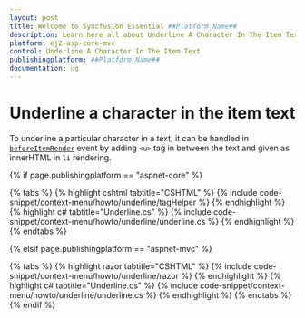 ```yaml
---
layout: post
title: Welcome to Syncfusion Essential ##Platform_Name##
description: Learn here all about Underline A Character In The Item Text of Syncfusion Essential ##Platform_Name## widgets based on HTML5 and jQuery.
platform: ej2-asp-core-mvc
control: Underline A Character In The Item Text
publishingplatform: ##Platform_Name##
documentation: ug
---
```


# Underline a character in the item text

To underline a particular character in a text, it can be handled in [`beforeItemRender`](https://help.syncfusion.com/cr/cref_files/aspnetcore-js2/aspnetcore/Syncfusion.EJ2~Syncfusion.EJ2.Navigations.ContextMenu~BeforeItemRender.html)
event by adding `<u>` tag in between the text and given as innerHTML in `li` rendering.

{% if page.publishingplatform == "aspnet-core" %}

{% tabs %}
{% highlight cshtml tabtitle="CSHTML" %}
{% include code-snippet/context-menu/howto/underline/tagHelper %}
{% endhighlight %}
{% highlight c# tabtitle="Underline.cs" %}
{% include code-snippet/context-menu/howto/underline/underline.cs %}
{% endhighlight %}
{% endtabs %}

{% elsif page.publishingplatform == "aspnet-mvc" %}

{% tabs %}
{% highlight razor tabtitle="CSHTML" %}
{% include code-snippet/context-menu/howto/underline/razor %}
{% endhighlight %}
{% highlight c# tabtitle="Underline.cs" %}
{% include code-snippet/context-menu/howto/underline/underline.cs %}
{% endhighlight %}
{% endtabs %}
{% endif %}


